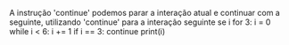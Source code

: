 A instrução 'continue' podemos parar a interação atual e continuar com a seguinte, utilizando 'continue' para a interação seguinte se i for 3:
i = 0
while i < 6:
    i += 1
    if i == 3:
        continue
    print(i)